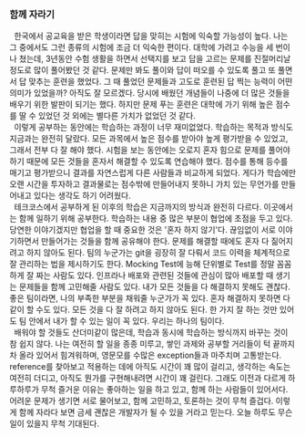 ### 함께 자라기

&nbsp;&nbsp;한국에서 공교육을 받은 학생이라면 답을 맞히는 시험에 익숙할 가능성이 높다. 나는 그 중에서도 그런 종류의 시험에 조금 더 익숙한 편이다. 대학에 가려고 수능을 세 번이나 쳤는데, 3년동안 수험 생활을 하면서 선택지를 보고 답을 고르는 문제를 진절머리날 정도로 많이 풀어봤던 것 같다. 문제만 봐도 풀이와 답이 떠오를 수 있도록 풀고 또 풀면서 답 맞추는 훈련을 했었다. 그 때 풀었던 문제들과 고도로 훈련된 답 찍는 능력이 어떤 의미가 있었을까? 아직도 잘 모르겠다. 당시에 배웠던 개념들이 나중에 더 많은 것들을 배우기 위한 발판이 되기는 했다. 하지만 문제 푸는 훈련은 대학에 가기 위해 높은 점수를 딸 수 있었던 것 외에는 별다른 가치가 없었던 것 같다. <br>
&nbsp;&nbsp;이렇게 공부하는 동안에는 학습하는 과정이 너무 재미없었다. 학습하는 목적과 방식도 지금과는 완전히 달랐다. 모든 과목에서 높은 점수를 받아야 높게 평가받을 수 있었고, 그래서 전부 다 잘 해야 했다. 시험을 보는 동안에는 오로지 혼자 힘으로 문제를 풀어야 하기 때문에 모든 것들을 혼자서 해결할 수 있도록 연습해야 했다. 점수를 통해 등수를 매기고 평가받으니 결과를 자연스럽게 다른 사람들과 비교하게 되었다. 게다가 학습에만 오랜 시간을 투자하고 결과물로는 점수밖에 만들어내지 못하니 가치 있는 무언가를 만들어내고 있다는 생각도 하기 어려웠다. <br>
&nbsp;&nbsp;테크코스에서 공부하게 된 이후의 학습은 지금까지의 방식과 완전히 다르다. 이곳에서는 함께 일하기 위해 공부한다. 학습하는 내용 중 많은 부분이 협업에 초점을 두고 있다. 당연한 이야기겠지만 협업을 할 때 중요한 것은 '혼자 하지 않기'다. 끊임없이 서로 이야기하면서 만들어가는 것들을 함께 공유해야 한다. 문제를 해결할 때에도 혼자 다 짊어지려고 하지 않아도 된다. 팀의 누군가는 git을 굉장히 잘 다뤄서 코드 이력을 체계적으로 잘 관리하는 법을 제시하기도 한다. Mocking Test에 능해 단위별로 Test를 정말 꼼꼼하게 잘 짜는 사람도 있다. 인프라나 배포와 관련된 것들에 관심이 많아 배포할 때 생기는 문제들을 함께 고민해줄 사람도 있다. 내가 모든 것들을 다 해결하지 못해도 괜찮다. 좋은 팀이라면, 나의 부족한 부분을 채워줄 누군가가 꼭 있다. 혼자 해결하지 못하면 다같이 할 수도 있다. 모든 것을 다 잘 하려고 하지 않아도 된다. 한 가지 잘 하는 것만 있어도 팀 안에서 내가 할 수 있는 일이 꼭 있다. 우리는 하나의 팀이다. <br>
&nbsp;&nbsp;배워야 할 것들도 산더미같이 많은데, 학습과 동시에 학습하는 방식까지 바꾸는 것이 참 쉽지 않다. 나는 여전히 할 일을 종종 미루고, 쌓인 과제와 공부할 거리들이 턱 끝까지 차 올라 있어서 힘겨워하며, 영문모를 수많은 exception들과 마주치며 고통받는다. reference를 찾아보고 적용하는 데에 아직도 시간이 꽤 많이 걸리고, 생각하는 속도는 여전히 더디고, 아직도 뭔가를 구현해내려면 시간이 꽤 걸린다. 그래도 이전과 다르게 하루하루가 무척 즐거운 이유는 좋아하는 일을 하고 있고, 함께 하는 사람들이 있어서다. 어려운 문제가 생기면 서로 물어보고, 함께 고민하고, 토론하는 것이 무척 즐겁다. 이렇게 함께 자라다 보면 금세 괜찮은 개발자가 될 수 있을 거라고 믿는다. 오늘 하루도 무슨 일이 있을지 무척 기대된다. <br>
